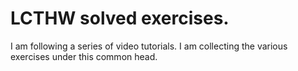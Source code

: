 # LCTHW solved exercises.

I am following a series of video tutorials. I am collecting the various
exercises under this common head.
